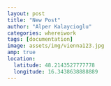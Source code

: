 ```yaml
---
layout: post
title: "New Post"
author: "Alper Kalaycioglu"
categories: whereiwork
tags: [documentation]
image: assets/img/vienna123.jpg
amp: true
location:
  latitude: 48.2143527777778
  longitude: 16.3438638888889
---
```

